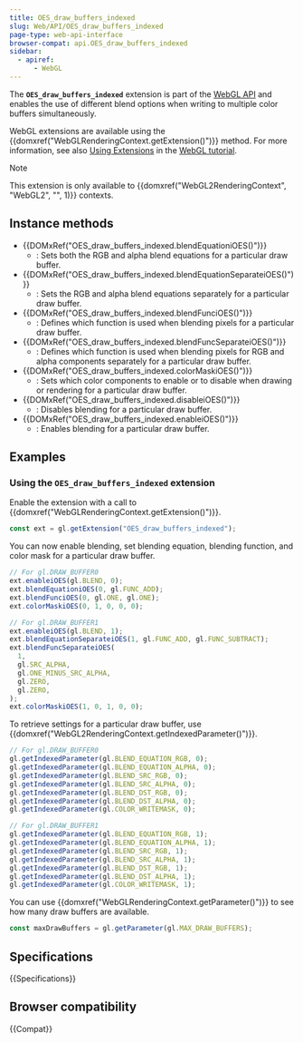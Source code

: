 ```yaml
---
title: OES_draw_buffers_indexed
slug: Web/API/OES_draw_buffers_indexed
page-type: web-api-interface
browser-compat: api.OES_draw_buffers_indexed
sidebar:
  - apiref:
      - WebGL
---
```


The **`OES_draw_buffers_indexed`** extension is part of the [WebGL API](/en-US/docs/Web/API/WebGL_API) and enables the use of different blend options when writing to multiple color buffers simultaneously.

WebGL extensions are available using the {{domxref("WebGLRenderingContext.getExtension()")}} method. For more information, see also [Using Extensions](/en-US/docs/Web/API/WebGL_API/Using_Extensions) in the [WebGL tutorial](/en-US/docs/Web/API/WebGL_API/Tutorial).

> [!NOTE]
> This extension is only available to {{domxref("WebGL2RenderingContext", "WebGL2", "", 1)}} contexts.

## Instance methods

- {{DOMxRef("OES_draw_buffers_indexed.blendEquationiOES()")}}
  - : Sets both the RGB and alpha blend equations for a particular draw buffer.
- {{DOMxRef("OES_draw_buffers_indexed.blendEquationSeparateiOES()")}}
  - : Sets the RGB and alpha blend equations separately for a particular draw buffer.
- {{DOMxRef("OES_draw_buffers_indexed.blendFunciOES()")}}
  - : Defines which function is used when blending pixels for a particular draw buffer.
- {{DOMxRef("OES_draw_buffers_indexed.blendFuncSeparateiOES()")}}
  - : Defines which function is used when blending pixels for RGB and alpha components separately for a particular draw buffer.
- {{DOMxRef("OES_draw_buffers_indexed.colorMaskiOES()")}}
  - : Sets which color components to enable or to disable when drawing or rendering for a particular draw buffer.
- {{DOMxRef("OES_draw_buffers_indexed.disableiOES()")}}
  - : Disables blending for a particular draw buffer.
- {{DOMxRef("OES_draw_buffers_indexed.enableiOES()")}}
  - : Enables blending for a particular draw buffer.

## Examples

### Using the `OES_draw_buffers_indexed` extension

Enable the extension with a call to {{domxref("WebGLRenderingContext.getExtension()")}}.

```js
const ext = gl.getExtension("OES_draw_buffers_indexed");
```

You can now enable blending, set blending equation, blending function, and color mask for a particular draw buffer.

```js
// For gl.DRAW_BUFFER0
ext.enableiOES(gl.BLEND, 0);
ext.blendEquationiOES(0, gl.FUNC_ADD);
ext.blendFunciOES(0, gl.ONE, gl.ONE);
ext.colorMaskiOES(0, 1, 0, 0, 0);

// For gl.DRAW_BUFFER1
ext.enableiOES(gl.BLEND, 1);
ext.blendEquationSeparateiOES(1, gl.FUNC_ADD, gl.FUNC_SUBTRACT);
ext.blendFuncSeparateiOES(
  1,
  gl.SRC_ALPHA,
  gl.ONE_MINUS_SRC_ALPHA,
  gl.ZERO,
  gl.ZERO,
);
ext.colorMaskiOES(1, 0, 1, 0, 0);
```

To retrieve settings for a particular draw buffer, use {{domxref("WebGL2RenderingContext.getIndexedParameter()")}}.

```js
// For gl.DRAW_BUFFER0
gl.getIndexedParameter(gl.BLEND_EQUATION_RGB, 0);
gl.getIndexedParameter(gl.BLEND_EQUATION_ALPHA, 0);
gl.getIndexedParameter(gl.BLEND_SRC_RGB, 0);
gl.getIndexedParameter(gl.BLEND_SRC_ALPHA, 0);
gl.getIndexedParameter(gl.BLEND_DST_RGB, 0);
gl.getIndexedParameter(gl.BLEND_DST_ALPHA, 0);
gl.getIndexedParameter(gl.COLOR_WRITEMASK, 0);

// For gl.DRAW_BUFFER1
gl.getIndexedParameter(gl.BLEND_EQUATION_RGB, 1);
gl.getIndexedParameter(gl.BLEND_EQUATION_ALPHA, 1);
gl.getIndexedParameter(gl.BLEND_SRC_RGB, 1);
gl.getIndexedParameter(gl.BLEND_SRC_ALPHA, 1);
gl.getIndexedParameter(gl.BLEND_DST_RGB, 1);
gl.getIndexedParameter(gl.BLEND_DST_ALPHA, 1);
gl.getIndexedParameter(gl.COLOR_WRITEMASK, 1);
```

You can use {{domxref("WebGLRenderingContext.getParameter()")}} to see how many draw buffers are available.

```js
const maxDrawBuffers = gl.getParameter(gl.MAX_DRAW_BUFFERS);
```

## Specifications

{{Specifications}}

## Browser compatibility

{{Compat}}
